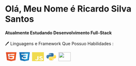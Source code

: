 <h1>Olá, Meu Nome é Ricardo Silva Santos</h1>


<h4>Atualmente Estudando Desenvolvimento Full-Stack</h4>
    

<div>
    <div>
        <p>🖊 Linguagens e Framework Que Possuo Habilidades :</p>
        <img align="center" height="30" width="40" src="https://raw.githubusercontent.com/devicons/devicon/master/icons/html5/html5-original.svg">
        <img align="center" height="30" width="40" src="https://raw.githubusercontent.com/devicons/devicon/master/icons/css3/css3-original.svg">
        <img align="center" height="30" width="40" src="https://raw.githubusercontent.com/devicons/devicon/master/icons/javascript/javascript-plain.svg">
        <img align="center" height="30" width="40" src="https://raw.githubusercontent.com/devicons/devicon/master/icons/python/python-original.svg">
        <img  align="center" height="30" width="40" src="https://cdn.jsdelivr.net/gh/devicons/devicon/icons/vuejs/vuejs-plain-wordmark.svg" alt="">
    </div>
    
    

</div>

    
    
    
    
    
    
